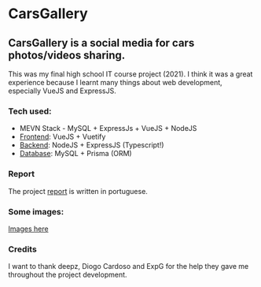 # CarsGallery
## CarsGallery is a social media for cars photos/videos sharing.
This was my final high school IT course project (2021). 
I think it was a great experience because I learnt many things about web development, especially VueJS and ExpressJS.

### Tech used:
   - MEVN Stack - MySQL + ExpressJs + VueJS + NodeJS
   - [Frontend](https://github.com/roby2014/cars-gallery/tree/master/frontend): VueJS + Vuetify
   - [Backend](https://github.com/roby2014/cars-gallery/tree/master/backend): NodeJS + ExpressJS (Typescript!)
   - [Database](https://github.com/roby2014/cars-gallery/tree/master/backend/prisma/schema.prisma): MySQL + Prisma (ORM)

### Report
The project [report](https://github.com/roby2014/cars-gallery/tree/master/pap_roberto.pdf) is written in portuguese.

### Some images: <br>
<a href="https://github.com/roby2014/cars-gallery/tree/master/app_images/"> Images here </a>

### Credits
I want to thank deepz, Diogo Cardoso and ExpG for the help they gave me throughout the project development.

